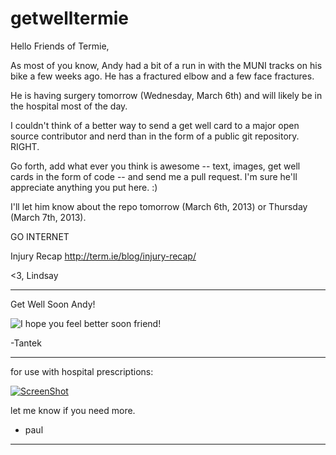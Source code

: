 getwelltermie
=============

Hello Friends of Termie,

As most of you know, Andy had a bit of a run in with the MUNI tracks on his bike a few weeks ago. He has a fractured elbow and a few face fractures.

He is having surgery tomorrow (Wednesday, March 6th) and will likely be in the hospital most of the day.

I couldn't think of a better way to send a get well card to a major open source contributor and nerd than in the form of a public git repository. RIGHT.

Go forth, add what ever you think is awesome -- text, images, get well cards in the form of code -- and send me a pull request. I'm sure he'll appreciate anything you put here. :)

I'll let him know about the repo tomorrow (March 6th, 2013) or Thursday (March 7th, 2013).

GO INTERNET

Injury Recap http://term.ie/blog/injury-recap/

<3, 
Lindsay

----

Get Well Soon Andy!

![I hope you feel better soon friend!](http://img.vmessages.com/get-well-soon/10.gif)

 -Tantek

----


for use with hospital prescriptions:


[![ScreenShot](https://raw.github.com/pauloppenheim/getwelltermie/master/img/what_is_this_a_youtube_video_or_something.png)](http://youtu.be/Mf6JCpJjdiY)

let me know if you need more.

+ paul


----

